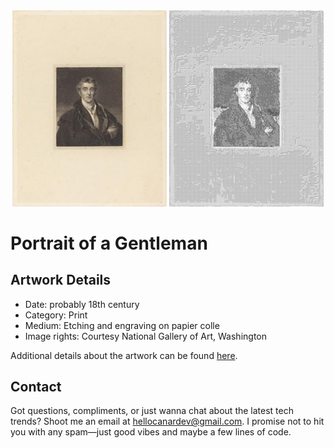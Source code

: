 <html>

<div align="center">
    <img width="49%" src="artwork.jpg" alt="artwork"/>
    <img width="49%" src="ascii_artwork.jpg" alt="artwork ASCII"/>
</div>

# Portrait of a Gentleman

## Artwork Details

- Date: probably 18th century
- Category: Print
- Medium: Etching and engraving on papier colle
- Image rights: Courtesy National Gallery of Art, Washington

Additional details about the artwork can be found [here](https://www.artsy.net/artwork/probably-british-18th-century-portrait-of-a-gentleman).

## Contact

Got questions, compliments, or just wanna chat about the latest tech trends? Shoot me an email
at [hellocanardev@gmail.com](mailto:hellocanardev@gmail.com). I promise not to hit you with any spam—just good vibes and
maybe a few lines of code.

</html>
